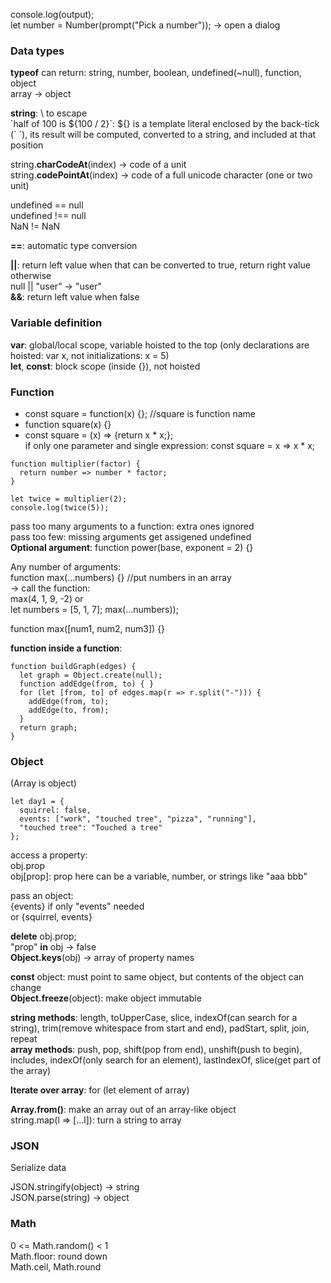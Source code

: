 console.log(output);  
let number = Number(prompt("Pick a number")); -> open a dialog

### Data types
**typeof** can return: string, number, boolean, undefined(~null), function, object  
array -> object

**string**: \ to escape  
\`half of 100 is ${100 / 2}\`: ${} is a template literal enclosed by the back-tick (\` \`), its result will be computed, converted to a string, and included at that position

string.**charCodeAt**(index) -> code of a unit  
string.**codePointAt**(index) -> code of a full unicode character (one or two unit)

undefined == null  
undefined !== null  
NaN != NaN

**==**: automatic type conversion

**||**: return left value when that can be converted to true, return right value otherwise  
null || "user" -> "user"  
**&&**: return left value when false

### Variable definition
**var**: global/local scope, variable hoisted to the top (only declarations are hoisted: var x, not initializations: x = 5)  
**let**, **const**: block scope (inside {}), not hoisted

### Function
- const square = function(x) {}; //square is function name  
- function square(x) {}
- const square = (x) => {return x * x;};  
  if only one parameter and single expression: const square = x => x * x;
  
```
function multiplier(factor) {  
  return number => number * factor;  
}

let twice = multiplier(2);  
console.log(twice(5));  
```

pass too many arguments to a function: extra ones ignored  
pass too few: missing arguments get assigened undefined  
**Optional argument**: function power(base, exponent = 2) {}

Any number of arguments:  
function max(...numbers) {} //put numbers in an array  
-> call the function:  
max(4, 1, 9, -2) or  
let numbers = \[5, 1, 7\]; max(...numbers));

function max(\[num1, num2, num3\]) {}

**function inside a function**:  
```
function buildGraph(edges) {  
  let graph = Object.create(null);  
  function addEdge(from, to) { }  
  for (let [from, to] of edges.map(r => r.split("-"))) {  
    addEdge(from, to);  
    addEdge(to, from);  
  }  
  return graph;  
}
```

### Object 
(Array is object)

```
let day1 = {  
  squirrel: false,  
  events: ["work", "touched tree", "pizza", "running"],  
  "touched tree": "Touched a tree"  
};
```

access a property:  
obj.prop  
obj\[prop\]: prop here can be a variable, number, or strings like "aaa bbb"

pass an object:  
{events} if only "events" needed  
or {squirrel, events}

**delete** obj.prop;  
"prop" **in** obj -> false  
**Object.keys**(obj) -> array of property names

**const** object: must point to same object, but contents of the object can change  
**Object.freeze**(object): make object immutable

**string methods**: length, toUpperCase, slice, indexOf(can search for a string), trim(remove whitespace from start and end), padStart, split, join, repeat  
**array methods**: push, pop, shift(pop from end), unshift(push to begin), includes, indexOf(only search for an element), lastIndexOf, slice(get part of the array)

**Iterate over array**: for (let element of array)

**Array.from()**: make an array out of an array-like object  
string.map(l => \[...l\]): turn a string to array

### JSON
Serialize data

JSON.stringify(object) -> string  
JSON.parse(string) -> object

### Math
0 <= Math.random() < 1  
Math.floor: round down  
Math.ceil, Math.round

